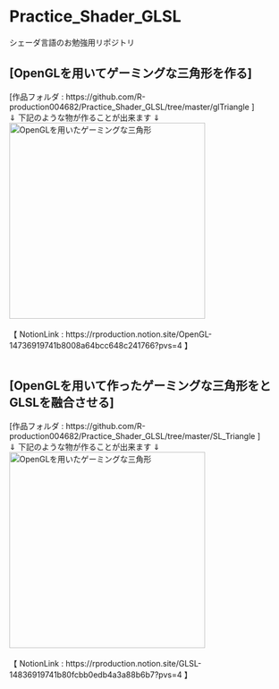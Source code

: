 # Practice_Shader_GLSL
シェーダ言語のお勉強用リポジトリ  

<!--OpenGLを用いてゲーミングな三角形を作る-->
<h2>[OpenGLを用いてゲーミングな三角形を作る] </h2>  
[作品フォルダ : https://github.com/R-production004682/Practice_Shader_GLSL/tree/master/glTriangle ]<br>
⇓ 下記のような物が作ることが出来ます ⇓<br>
<img
  src="https://github.com/user-attachments/assets/bd0c4d1d-7db1-4fef-a45e-e1892f6cbab8"
  alt="OpenGLを用いたゲーミングな三角形" 
  width="350" /><br>

 <br>
 【 NotionLink : https://rproduction.notion.site/OpenGL-14736919741b8008a64bcc648c241766?pvs=4 】<br>
<!--End of OpenGLを用いてゲーミングな三角形を作る-->

 <br>
<!--[OpenGLを用いて作ったゲーミングな三角形をとGLSLを融合させる] -->
  <h2>[OpenGLを用いて作ったゲーミングな三角形をとGLSLを融合させる] </h2>  
  [作品フォルダ : https://github.com/R-production004682/Practice_Shader_GLSL/tree/master/SL_Triangle ]<br>
  ⇓ 下記のような物が作ることが出来ます ⇓<br>
<img
  src="https://github.com/user-attachments/assets/dccfae6b-1a66-4019-a4d2-ef508ee96426"
  alt="OpenGLを用いたゲーミングな三角形" 
  width="350" /><br>

 <br>
  【 NotionLink : https://rproduction.notion.site/GLSL-14836919741b80fcbb0edb4a3a88b6b7?pvs=4 】<br>
 <!--end of [OpenGLを用いて作ったゲーミングな三角形をとGLSLを融合させる] -->
 <br>
